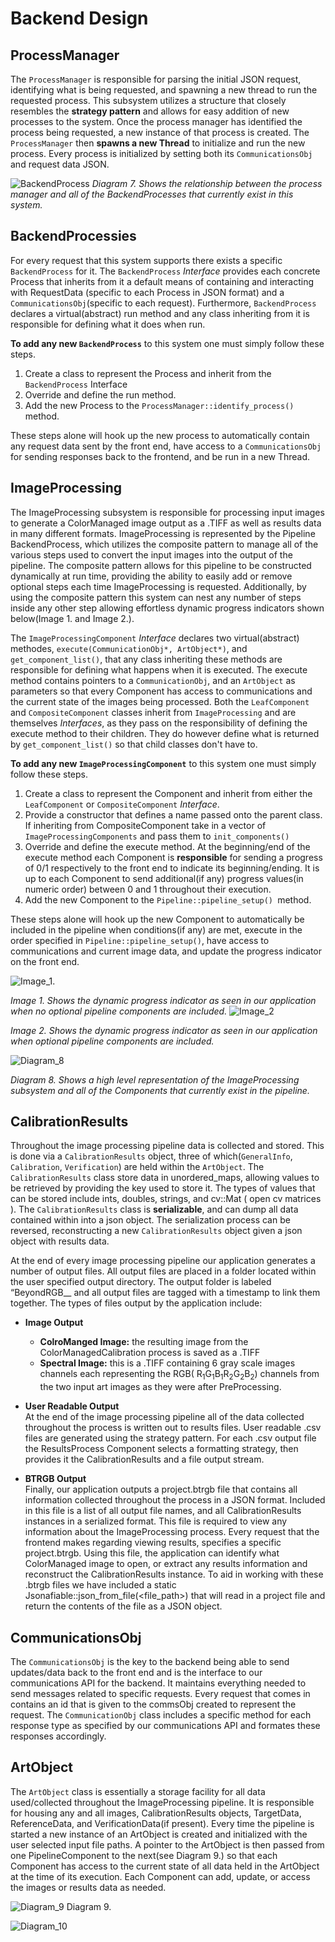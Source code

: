 # Backend Design


## ProcessManager
The `ProcessManager` is responsible for parsing the initial JSON request, identifying what is being requested, and spawning a new thread to run the requested process. This subsystem utilizes a structure that closely resembles the **strategy pattern** and allows for easy addition of new processes to the system. Once the process manager has identified the process being requested, a new instance of that process is created. The `ProcessManager` then **spawns a new Thread** to initialize and run the new process. Every process is initialized  by setting both its `CommunicationsObj` and request data JSON. 

![BackendProcess](./resources/BackendProcess.png)
*Diagram 7. Shows the relationship between the process manager and all of the BackendProcesses that currently exist in this system.*

## BackendProcessies
For every request that this system supports there exists a specific `BackendProcess` for it. The `BackendProcess` *Interface* provides each concrete Process that inherits from it a default means of containing and interacting with RequestData (specific to each Process in JSON format) and a `CommunicationsObj`(specific to each request). Furthermore, `BackendProcess` declares a virtual(abstract) run method and any class inheriting from it is responsible for defining what it does when run.

**To add any new `BackendProcess`** to this system one must simply follow these steps.
1. Create a class to represent the Process and inherit from the `BackendProcess` Interface
2. Override and define the run method.
3. Add the new Process to the `ProcessManager::identify_process()` method.
   
These steps alone will hook up the new process to automatically contain any request data sent by the front end, have access to a `CommunicationsObj` for sending responses back to the frontend, and be run in a new Thread.

## ImageProcessing
The ImageProcessing subsystem is responsible for processing input images to generate a ColorManaged image output as a .TIFF as well as results data in many different formats. ImageProcessing is represented by the Pipeline BackendProcess, which utilizes the composite pattern to manage all of the various steps used to convert the input images into the output of the pipeline. The composite pattern allows for this pipeline to be constructed dynamically at run time, providing the ability to easily add or remove optional steps each time ImageProcessing is requested. Additionally, by using the composite pattern this system can nest any number of steps inside any other step allowing effortless dynamic progress indicators shown below(Image 1. and Image 2.).

The `ImageProcessingComponent` *Interface* declares two virtual(abstract) methodes, `execute(CommunicationObj*, ArtObject*)`, and `get_component_list()`, that any class inheriting these methods are responsible for defining what happens when it is executed. The execute method contains pointers to a `CommunicationObj`, and an `ArtObject` as parameters so that every Component has access to communications and the current state of the images being processed. Both the `LeafComponent` and `CompositeComponent` classes inherit from `ImageProcessing` and are themselves *Interfaces*, as they pass on the responsibility of defining the execute method to their children. They do however define what is returned by `get_component_list()` so that child classes don't have to.

**To add any new `ImageProcessingComponent`** to this system one must simply follow these steps.
1. Create a class to represent the Component and inherit from either the `LeafComponent` or `CompositeComponent` *Interface*.
2. Provide a constructor that defines a name passed onto the parent class. If inheriting from CompositeComponent take in a vector of `ImageProcessingComponents` and pass them to `init_components()`
3. Override and define the execute method. At the beginning/end of the execute method each Component is **responsible** for sending a progress of 0/1 respectively to the front end to indicate its beginning/ending. It is up to each Component to send additional(if any) progress values(in numeric order) between 0 and 1 throughout their execution.
4. Add the new Component to the `Pipeline::pipeline_setup() `method.
   
These steps alone will hook up the new Component to automatically be included in the pipeline when conditions(if any) are met, execute in the order specified in `Pipeline::pipeline_setup()`, have access to communications and current image data, and update the progress indicator on the front end.

![Image_1.](./resources/dynamicPipeline1.png)

*Image 1. Shows the dynamic progress indicator as seen in our application when no optional pipeline components are included.*
![Image_2](./resources/dynamicPipeline2.png)

*Image 2. Shows the dynamic progress indicator as seen in our application when optional pipeline components are included.*

![Diagram_8](./resources/PipelineComponents.png)

*Diagram 8. Shows a high level representation of the ImageProcessing subsystem and all of the Components that currently exist in the pipeline.*

## CalibrationResults
Throughout the image processing pipeline data is collected and stored. This is done via a `CalibrationResults` object, three of which(`GeneralInfo`, `Calibration`, `Verification`) are held within the `ArtObject`. The `CalibrationResults` class store data in unordered_maps, allowing values to be retrieved by providing the key used to store it. The types of values that can be stored include ints, doubles, strings, and cv::Mat ( open cv matrices ). The `CalibrationResults` class is **serializable**, and can dump all data contained within into a json object. The serialization process can be reversed, reconstructing a new `CalibrationResults` object given a json object with results data.

At the end of every image processing pipeline our application generates a number of output files. All output files are placed in a folder located within the user specified output directory. The output folder is labeled “BeyondRGB_<date>_<time> and all output files are tagged with a timestamp to link them together. The types of files output by the application include:

* **Image Output**
  * **ColroManged Image:** the resulting image from the ColorManagedCalibration process is saved as a .TIFF
  * **Spectral Image:** this is a .TIFF containing 6 gray scale images channels each representing the RGB( R<sub>1</sub>G<sub>1</sub>B<sub>1</sub>R<sub>2</sub>G<sub>2</sub>B<sub>2</sub>) channels from the two input art images as they were after PreProcessing.

* **User Readable Output**<br>
At the end of the image processing pipeline all of the data collected throughout the process is written out to results files. User readable .csv files are generated  using the strategy pattern. For each .csv output file the ResultsProcess Component selects a formatting strategy, then provides it the CalibrationResults and a file output stream. 

* **BTRGB Output**<br>
Finally, our application outputs a project.btrgb file that contains all information collected throughout the process in a JSON format. Included in this file is a list of all output file names, and all CalibrationResults instances in a serialized format. This file is required to view any information about the ImageProcessing process. Every request that the frontend makes regarding viewing results, specifies a specific project.btrgb. Using this file, the application can identify what ColorManaged image to open, or extract any results information and reconstruct the CalibrationResults instance. To aid in working with these .btrgb files we have included a static Jsonafiable::json_from_file(<file_path>) that will read in a project file and return the contents of the file as a JSON object.

## CommunicationsObj
The `CommunicationsObj` is the key to the backend being able to send updates/data back to the front end and is the interface to our communications API for the backend. It maintains everything needed to send messages related to specific requests. Every request that comes in contains an id that is given to the commsObj created to represent the request. The `CommunicationObj` class includes a specific method for each response type as specified by our communications API and formates these responses accordingly.

## ArtObject
The `ArtObject` class is essentially a storage facility for all data used/collected throughout the ImageProcessing pipeline. It is responsible for housing any and all images, CalibrationResults objects, TargetData, ReferenceData, and VerificationData(if present). Every time the pipeline is started a new instance of an ArtObject is created and initialized with the user selected input file paths. A pointer to the ArtObject is then passed from one PipelineComponent to the next(see Diagram 9.) so that each Component has access to the current state of all data held in the ArtObject at the time of its execution. Each Component can add, update, or access the images or results data as needed.

![Diagram_9](./resources/ArtObj.png)
Diagram 9. 

![Diagram_10](./resources/pipeline.png)
